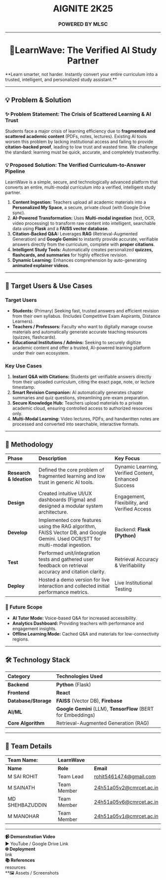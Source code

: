 <div align="center">
    <h1> AIGNITE 2K25</h1>
    <h3>POWERED BY MLSC</h3>
   <hr>
</div>
<div align="center">
    <h1> 🚀LearnWave: The Verified AI Study Partner</h1>
</div>
**Learn smarter, not harder. Instantly convert your entire curriculum into a trusted, intelligent, and personalized study assistant.**

<hr>  
<h2><strong>💡 Problem & Solution</strong></h2>

### ✨ Problem Statement: The Crisis of Scattered Learning & AI Trust
Students face a major crisis of learning efficiency due to **fragmented and scattered academic content** (PDFs, notes, lectures). Existing AI tools worsen this problem by lacking institutional access and failing to provide **citation-backed proof**, leading to low trust and wasted time. We challenge the standard: learning must be quick, accurate, and completely trustworthy.

### 💡 Proposed Solution: The Verified Curriculum-to-Answer Pipeline
LearnWave is a simple, secure, and technologically advanced platform that converts an entire, multi-modal curriculum into a verified, intelligent study partner.

1.  **Content Ingestion:** Teachers upload all academic materials into a **Personalized My Space**, a secure, private cloud (with Google Drive sync).
2.  **AI-Powered Transformation:** Uses **Multi-modal ingestion** (text, OCR, video processing) to transform raw content into intelligent, searchable data using **Flask** and a **FAISS vector database**.
3.  **Citation-Backed Q&A:** Leverages **RAG** (Retrieval-Augmented Generation) and **Google Gemini** to instantly provide accurate, verifiable answers directly from the curriculum, complete with **proper citations**.
4.  **Intelligent Study Tools:** Automatically creates personalized **quizzes, flashcards, and summaries** for highly effective revision.
5.  **Dynamic Learning:** Enhances comprehension by auto-generating **animated explainer videos**.

***

## 🎯 Target Users & Use Cases

### Target Users
* **Students:** (Primary) Seeking fast, trusted answers and efficient revision from their own syllabus. (Includes Competitive Exam Aspirants, Distance Learners).
* **Teachers / Professors:** Faculty who want to digitally manage course materials and automatically generate accurate teaching resources (quizzes, flashcards).
* **Educational Institutions / Admins:** Seeking to securely digitize academic content and offer a trusted, AI-powered learning platform under their own ecosystem.

### Key Use Cases
1.  **Instant Q&A with Citations:** Students get verifiable answers directly from their uploaded curriculum, citing the exact page, note, or lecture timestamp.
2.  **Smart Revision Companion:** AI automatically generates chapter summaries and quiz questions, streamlining pre-exam preparation.
3.  **Secure Knowledge Hub:** Teachers upload materials to a private academic cloud, ensuring controlled access to authorized resources only.
4.  **Multi-Modal Learning:** Video lectures, PDFs, and handwritten notes are processed and converted into searchable, interactive formats.

***

## 🔬 Methodology

| Phase | Description | Key Focus |
| :--- | :--- | :--- |
| **Research & Ideation** | Defined the core problem of fragmented learning and low trust in generic AI tools. | Dynamic Learning, Verified Content, Enhanced Success |
| **Design** | Created intuitive UI/UX dashboards (Figma) and designed a modular system architecture. | Engagement, Flexibility, and Verified Access |
| **Develop** | Implemented core features using the RAG algorithm, FAISS Vector DB, and Google Gemini. Used OCR/STT for multi-modal ingestion. | Backend: **Flask (Python)** |
| **Test** | Performed unit/integration tests and gathered user feedback on retrieval accuracy and citation clarity. | Retrieval Accuracy & Verifiability |
| **Deploy** | Hosted a demo version for live interaction and collected initial performance metrics. | Live Institutional Testing |

### 🔮 Future Scope
* **AI Tutor Mode:** Voice-based Q&A for increased accessibility.
* **Analytics Dashboard:** Providing teachers with performance and engagement insights.
* **Offline Learning Mode:** Cached Q&A and materials for low-connectivity regions.

***

## 🛠️ Technology Stack

| Category | Technologies Used |
| :--- | :--- |
| **Backend** | **Python** (Flask) |
| **Frontend** | **React** |
| **Database/Storage** | **FAISS** (Vector DB), **Firebase** |
| **AI/ML** | **Google Gemini** (LLM), **TensorFlow** (BERT for Embeddings) |
| **Core Algorithm** | Retrieval-Augmented Generation (RAG) |

***

## 👥 Team Details

| Team Name: | **LearnWave** | |
| :--- | :--- | :--- |
| **Name** | **Role** | **Email** |
| M SAI ROHIT | Team Lead | rohit5461474@gmail.com |
| M SAINATH | Team Member | 24h51a05v2@cmrcet.ac.in |
| MD SHEHBAZUDDIN | Team Member | 24h51a05v6@cmrcet.ac.in |
| M MANOHAR | Team Member | 24h51a05v1@cmrcet.ac.in |

***

 **📹 Demonstration Video**   
 ▶️ YouTube / Google Drive Link  
 **🌐 Deployment**  
 link   
 **📚 References**  
 resources  
 **🖼️ Assets / Screenshots  
 
 
